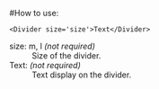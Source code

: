 #How to use:

`<Divider size='size'>Text</Divider>`<br />

<dl>
  <dt>size: m, l <em>(not required)</em></dt>
  <dd>Size of the divider.</dd>
  <dt>Text: <em>(not required)</em></dt>
  <dd>Text display on the divider.</dd>
</dl>


